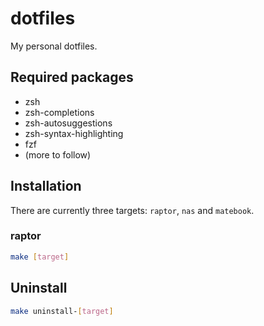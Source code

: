 # dotfiles

My personal dotfiles.

## Required packages

- zsh
- zsh-completions
- zsh-autosuggestions
- zsh-syntax-highlighting
- fzf
- (more to follow)

## Installation

There are currently three targets: `raptor`, `nas` and `matebook`.

### raptor

```bash
make [target]
```

## Uninstall

```bash
make uninstall-[target]
```
